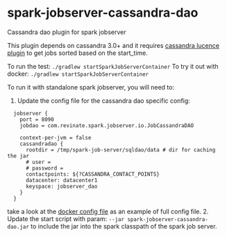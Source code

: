 # spark-jobserver-cassandra-dao
Cassandra dao plugin for spark jobserver

This plugin depends on cassandra 3.0+ and it requires [cassandra lucence plugin](https://github.com/Stratio/cassandra-lucene-index) to get jobs sorted based on the start_time.

To run the test: ```./gradlew startSparkJobServerContainer```
To try it out with docker: ```./gradlew startSparkJobServerContainer```

To run it with standalone spark jobserver, you will need to:
1. Update the config file for the cassandra dao specific config:
```
  jobserver {
    port = 8090
    jobdao = com.revinate.spark.jobserver.io.JobCassandraDAO

    context-per-jvm = false
    cassandradao {
      rootdir = /tmp/spark-job-server/sqldao/data # dir for caching the jar
      # user =
      # password =
      contactpoints: ${?CASSANDRA_CONTACT_POINTS}
      datacenter: datacenter1
      keyspace: jobserver_dao
    }
  }
```
take a look at the [docker config file](https://github.com/revinate/spark-jobserver-cassandra-dao/blob/master/docker/docker.conf) as an example of full config file.
2. Update the start script with param: ```--jar spark-jobserver-cassandra-dao.jar``` to include the jar into the spark classpath of the spark job server.
